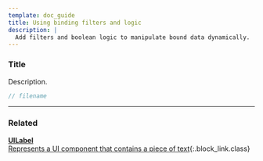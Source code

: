 ```yaml
---
template: doc_guide
title: Using binding filters and logic
description: |
  Add filters and boolean logic to manipulate bound data dynamically.
---
```


<section>

### Title

Description.

</section>

```typescript
// filename
```

---

<footer>

### Related

[**UILabel**<br>Represents a UI component that contains a piece of text](/docs/ref/UILabel){:.block_link.class}

</footer>
